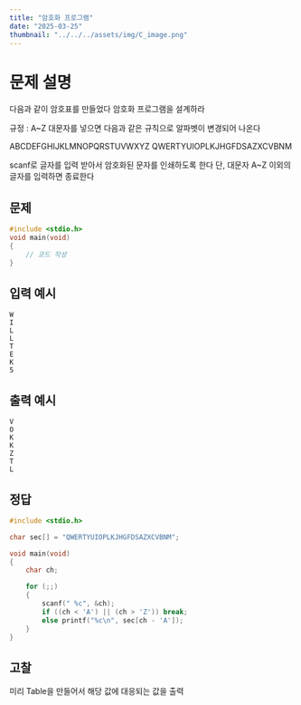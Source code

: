 ```yaml
---
title: "암호화 프로그램" 
date: "2025-03-25"
thumbnail: "../../../assets/img/C_image.png"
---
```


# 문제 설명
다음과 같이 암호표를 만들었다 암호화 프로그램을 설계하라

규정 : A~Z 대문자를 넣으면 다음과 같은 규칙으로 알파벳이 변경되어 나온다

ABCDEFGHIJKLMNOPQRSTUVWXYZ 
QWERTYUIOPLKJHGFDSAZXCVBNM

scanf로 글자를 입력 받아서 암호화된 문자를 인쇄하도록 한다
단, 대문자 A~Z 이외의 글자를 입력하면 종료한다

## 문제

```c
#include <stdio.h>
void main(void)
{
	// 코드 작성
}
```
## 입력 예시
```
W
I
L
L
T
E
K
5
```
## 출력 예시
```
V
O
K
K
Z
T
L
```

## 정답
```c
#include <stdio.h>

char sec[] = "QWERTYUIOPLKJHGFDSAZXCVBNM";

void main(void)
{
	char ch;

	for (;;)
	{
		scanf(" %c", &ch);
		if ((ch < 'A') || (ch > 'Z')) break;
		else printf("%c\n", sec[ch - 'A']);
	}
}
```

## 고찰
미리 Table을 만들어서 해당 값에 대응되는 값을 출력